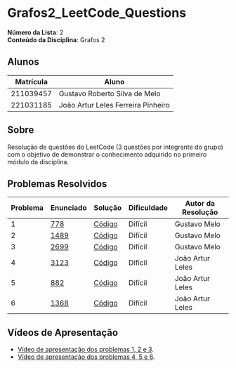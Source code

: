 # Grafos2_LeetCode_Questions

**Número da Lista**: 2<br>
**Conteúdo da Disciplina**: Grafos 2<br>

## Alunos
|Matrícula | Aluno |
| -- | -- |
| 211039457  |  Gustavo Roberto Silva de Melo |
| 221031185  |  João Artur Leles Ferreira Pinheiro|

## Sobre 
Resolução de questões do LeetCode (3 questões por integrante do grupo) com o objetivo de demonstrar o conhecimento adquirido no primeiro módulo da disciplina.

## Problemas Resolvidos
| Problema | Enunciado | Solução | Dificuldade | Autor da Resolução |
| -- | -- | -- | -- | -- |
| 1 | [778](https://leetcode.com/problems/swim-in-rising-water/description/) | [Código](https://github.com/projeto-de-algoritmos-2025/Grafos2_LeetCode_Questions/blob/master/778-swim-in-rising-water/solution.cpp) | Difícil | Gustavo Melo |
| 2 | [1489](https://leetcode.com/problems/find-critical-and-pseudo-critical-edges-in-minimum-spanning-tree/description/) |[Código](https://github.com/projeto-de-algoritmos-2025/Grafos2_LeetCode_Questions/blob/master/1489-find-critical-and-pseudo-critical-edges-in-mst/solution.cpp) | Difícil| Gustavo Melo |
| 3 | [2699](https://leetcode.com/problems/modify-graph-edge-weights/description/) | [Código](https://github.com/projeto-de-algoritmos-2025/Grafos2_LeetCode_Questions/blob/master/2699-modify-graph-edge-weights/solution.cpp)| Difícil | Gustavo Melo |
| 4 | [3123](https://leetcode.com/problems/find-edges-in-shortest-paths/description/) | [Código](https://github.com/projeto-de-algoritmos-2025/Grafos2_LeetCode_Questions/blob/master/3123-find-edges-in-shortest-paths/FindEdges.cpp) | Difícil | João Artur Leles|
| 5 | [882](https://leetcode.com/problems/reachable-nodes-in-subdivided-graph/description) |[Código](https://github.com/projeto-de-algoritmos-2025/Grafos2_LeetCode_Questions/blob/master/882-reachable-nodes-in-subdivided-graph/reachableNodes.cpp) | Difícil| João Artur Leles|
| 6 | [1368](https://leetcode.com/problems/minimum-cost-to-make-at-least-one-valid-path-in-a-grid/description/) | [Código](https://github.com/projeto-de-algoritmos-2025/Grafos2_LeetCode_Questions/blob/master/1368-minimum-cost-to-make-at-least-one-valid-path-in-a-grid/minimumCostGrid.cpp)| Difícil | João Artur Leles|



## Vídeos de Apresentação
- [Vídeo de apresentação dos problemas 1, 2 e 3]().
- [Vídeo de apresentação dos problemas 4, 5 e 6](https://youtu.be/Mpbz62-lj5Y?si=KfE74_F7k-jiAGGu).
